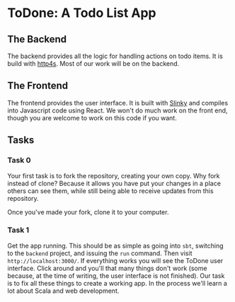 # ToDone: A Todo List App


## The Backend

The backend provides all the logic for handling actions on todo items. It is build with [http4s]. Most of our work will be on the backend.


## The Frontend

The frontend provides the user interface. It is built with [Slinky][slinky] and compiles into Javascript code using React. We won't do much work on the front end, though you are welcome to work on this code if you want.


## Tasks

### Task 0

Your first task is to fork the repository, creating your own copy. Why fork instead of clone? Because it allows you have put your changes in a place others can see them, while still being able to receive updates from this repository. 

Once you've made your fork, clone it to your computer.

### Task 1

Get the app running. This should be as simple as going into `sbt`, switching to the `backend` project, and issuing the `run` command. Then visit `http://localhost:3000/`. If everything works you will see the ToDone user interface. Click around and you'll that many things don't work (some because, at the time of writing, the user interface is not finished). Our task is to fix all these things to create a working app. In the process we'll learn a lot about Scala and web development.

[http4s]: https://http4s.org/
[slinky]: https://slinky.dev/
